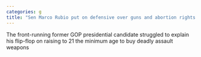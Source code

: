 ```yaml
---
categories: g
title: "Sen Marco Rubio put on defensive over guns and abortion rights in Florida debate"
---
```

The front-running former GOP presidential candidate struggled to explain his flip-flop on raising to 21 the minimum age to buy deadly assault weapons